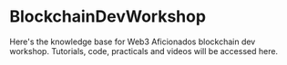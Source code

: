 # BlockchainDevWorkshop
Here's the knowledge base for Web3 Aficionados blockchain dev workshop. Tutorials, code, practicals and videos will be accessed here.
